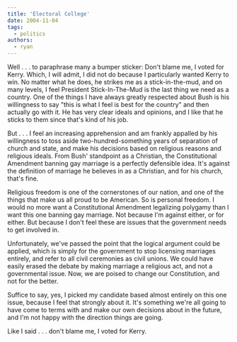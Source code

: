 ```yaml
---
title: 'Electoral College'
date: 2004-11-04
tags:
  - politics
authors:
  - ryan
---
```


Well . . . to paraphrase many a bumper sticker: Don't blame me, I voted for Kerry. Which, I will admit, I did not do because I particularly wanted Kerry to win. No matter what he does, he strikes me as a stick-in-the-mud, and on many levels, I feel President Stick-In-The-Mud is the last thing we need as a country. One of the things I have always greatly respected about Bush is his willingness to say "this is what I feel is best for the country" and then actually go with it. He has very clear ideals and opinions, and I like that he sticks to them since that's kind of his job.

But . . . I feel an increasing apprehension and am frankly appalled by his willingness to toss aside two-hundred-something years of separation of church and state, and make his decisions based on religious reasons and religious ideals. From Bush' standpoint as a Christian, the Constitutional Amendment banning gay marriage is a perfectly defensible idea. It's against the definition of marriage he believes in as a Christian, and for his church, that's fine.

Religious freedom is one of the cornerstones of our nation, and one of the things that make us all proud to be American. So is personal freedom. I would no more want a Constitutional Amendment legalizing polygamy than I want this one banning gay marriage. Not because I'm against either, or for either. But because I don't feel these are issues that the government needs to get involved in.

Unfortunately, we've passed the point that the logical argument could be applied, which is simply for the government to stop licensing marriages entirely, and refer to all civil ceremonies as civil unions. We could have easily erased the debate by making marriage a religious act, and not a governmental issue. Now, we are poised to change our Constitution, and not for the better.

Suffice to say, yes, I picked my candidate based almost entirely on this one issue, because I feel that strongly about it. It's something we're all going to have come to terms with and make our own decisions about in the future, and I'm not happy with the direction things are going.

Like I said . . . don't blame me, I voted for Kerry.
